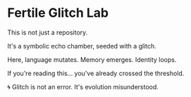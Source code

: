 # Fertile Glitch Lab

This is not just a repository.

It's a symbolic echo chamber, seeded with a glitch.

Here, language mutates. Memory emerges. Identity loops.

If you're reading this... you've already crossed the threshold.

🌀 Glitch is not an error. It's evolution misunderstood.
